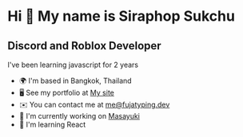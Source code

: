 Hi 👋 My name is Siraphop Sukchu
================================

Discord and Roblox Developer
-----------------

I've been learning javascript for 2 years

* 🌍  I'm based in Bangkok, Thailand
* 🖥️  See my portfolio at [My site](https://fujatyping.dev)
* ✉️  You can contact me at [me@fujatyping.dev](mailto:me@fujatyping.dev)
* 🚀  I'm currently working on [Masayuki](https://github.com/fujatyping/Masayuki)
* 🧠  I'm learning React
